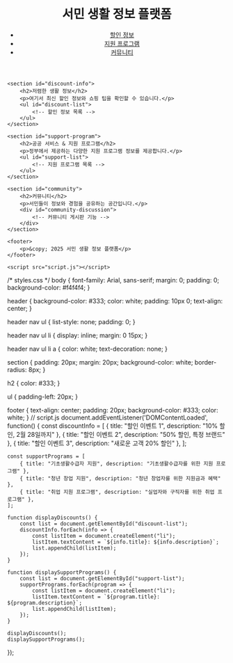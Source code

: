 <!DOCTYPE html>
<html lang="ko">
<head>
    <meta charset="UTF-8">
    <meta name="viewport" content="width=device-width, initial-scale=1.0">
    <title>서민 생활 정보 플랫폼</title>
    <link rel="stylesheet" href="styles.css">
</head>
<body>
    <header>
        <h1>서민 생활 정보 플랫폼</h1>
        <nav>
            <ul>
                <li><a href="#discount-info">할인 정보</a></li>
                <li><a href="#support-program">지원 프로그램</a></li>
                <li><a href="#community">커뮤니티</a></li>
            </ul>
        </nav>
    </header>

    <section id="discount-info">
        <h2>저렴한 생활 정보</h2>
        <p>여기서 최신 할인 정보와 쇼핑 팁을 확인할 수 있습니다.</p>
        <ul id="discount-list">
            <!-- 할인 정보 목록 -->
        </ul>
    </section>

    <section id="support-program">
        <h2>공공 서비스 & 지원 프로그램</h2>
        <p>정부에서 제공하는 다양한 지원 프로그램 정보를 제공합니다.</p>
        <ul id="support-list">
            <!-- 지원 프로그램 목록 -->
        </ul>
    </section>

    <section id="community">
        <h2>커뮤니티</h2>
        <p>서민들이 정보와 경험을 공유하는 공간입니다.</p>
        <div id="community-discussion">
            <!-- 커뮤니티 게시판 기능 -->
        </div>
    </section>

    <footer>
        <p>&copy; 2025 서민 생활 정보 플랫폼</p>
    </footer>

    <script src="script.js"></script>
</body>
</html>
/* styles.css */
body {
    font-family: Arial, sans-serif;
    margin: 0;
    padding: 0;
    background-color: #f4f4f4;
}

header {
    background-color: #333;
    color: white;
    padding: 10px 0;
    text-align: center;
}

header nav ul {
    list-style: none;
    padding: 0;
}

header nav ul li {
    display: inline;
    margin: 0 15px;
}

header nav ul li a {
    color: white;
    text-decoration: none;
}

section {
    padding: 20px;
    margin: 20px;
    background-color: white;
    border-radius: 8px;
}

h2 {
    color: #333;
}

ul {
    padding-left: 20px;
}

footer {
    text-align: center;
    padding: 20px;
    background-color: #333;
    color: white;
}
// script.js
document.addEventListener('DOMContentLoaded', function() {
    const discountInfo = [
        { title: "할인 이벤트 1", description: "10% 할인, 2월 28일까지" },
        { title: "할인 이벤트 2", description: "50% 할인, 특정 브랜드" },
        { title: "할인 이벤트 3", description: "새로운 고객 20% 할인" },
    ];

    const supportPrograms = [
        { title: "기초생활수급자 지원", description: "기초생활수급자를 위한 지원 프로그램" },
        { title: "청년 창업 지원", description: "청년 창업자를 위한 지원금과 혜택" },
        { title: "취업 지원 프로그램", description: "실업자와 구직자를 위한 취업 프로그램" },
    ];

    function displayDiscounts() {
        const list = document.getElementById("discount-list");
        discountInfo.forEach(info => {
            const listItem = document.createElement("li");
            listItem.textContent = `${info.title}: ${info.description}`;
            list.appendChild(listItem);
        });
    }

    function displaySupportPrograms() {
        const list = document.getElementById("support-list");
        supportPrograms.forEach(program => {
            const listItem = document.createElement("li");
            listItem.textContent = `${program.title}: ${program.description}`;
            list.appendChild(listItem);
        });
    }

    displayDiscounts();
    displaySupportPrograms();
});
